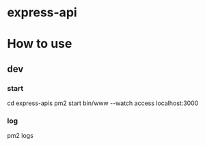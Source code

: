 # express-api

# How to use

## dev

### start

cd express-apis
pm2 start bin/www --watch
access localhost:3000

### log

pm2 logs
